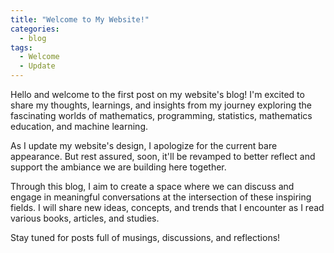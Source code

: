 ```yaml
---
title: "Welcome to My Website!"
categories:
  - blog
tags:
  - Welcome
  - Update
---
```


Hello and welcome to the first post on my website's blog! I'm excited to share my thoughts, learnings, and insights from my journey exploring the fascinating worlds of mathematics, programming, statistics, mathematics education, and machine learning.

As I update my website's design, I apologize for the current bare appearance. But rest assured, soon, it'll be revamped to better reflect and support the ambiance we are building here together.

Through this blog, I aim to create a space where we can discuss and engage in meaningful conversations at the intersection of these inspiring fields. I will share new ideas, concepts, and trends that I encounter as I read various books, articles, and studies.

Stay tuned for posts full of musings, discussions, and reflections!